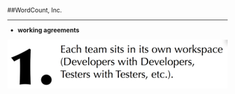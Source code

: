 <!-- .slide: data-background="resources/footer.svg" data-background-size="contain" data-background-position="bottom"  -->

##WordCount, Inc.
- - -
* **working agreements**

<img class="plain" src="resources/teaming-simulation/working-agreements-01.png" />

<br/>
<br/>
<br/>
<br/>
<br/>
<br/>
<br/>
<br/>
<br/>
<br/>
<br/>
<br/>

<aside class="notes">
  <p>
  </p>
</aside>

